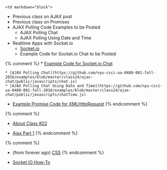 	<td markdown="block">
* Previous class on AJAX post
* Previous class on Promises
* AJAX Polling Code Examples to be Posted
    * AJAX Polling Chat
    * AJAX Polling Using Date and Time
* Realtime Apps with Socket.io
    * [Socket.io](slides/23/socketio.html)
    * Example Code for Socket.io Chat to be Posted


{% comment %}
    * [Example Code for Socket.io Chat](https://github.com/nyu-csci-ua-0480-001-fall-2016/examples/tree/master/class25/socketio-chat)

    * [AJAX Polling Chat](https://github.com/nyu-csci-ua-0480-001-fall-2016/examples/blob/master/class24/ajax-chat/public/javascripts/chat.js)
    * [AJAX Polling Chat Using Date and Time](https://github.com/nyu-csci-ua-0480-001-fall-2016/examples/blob/master/class24/ajax-chat/public/javascripts/chatTime.js)

* [Example Promise Code for XMLHttpRequest](https://github.com/nyu-csci-ua-0480-001-fall-2016/examples/blob/master/class23/ajax/public/javascripts/demo.js#L87)
{% endcomment %}

{% comment %}
* [About Class #22](slides/22/meta.html)

* [Ajax Part 1](slides/20/ajax.html)
{% endcomment %}

{% comment %}
* (from forever ago) [CSS](slides/19/css.html)
{% endcomment %}
</td>
	<td markdown="block">
<!--
* Chapter 
* Chapter 
-->

* [Socket IO How-To](http://socket.io/docs/)

</td>
	<td markdown="block">
<!--
* [](assignments/.html)
-->
</td>
